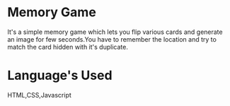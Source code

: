 # Memory Game
It's a simple memory game which lets you flip various cards and generate an image for few seconds.You have to remember the location and try to match the card hidden with it's duplicate.

# Language's Used
HTML,CSS,Javascript